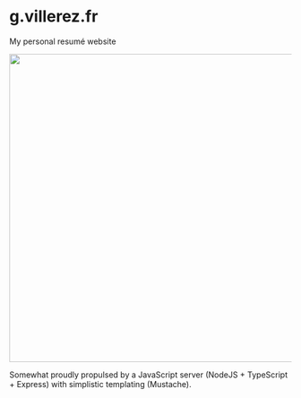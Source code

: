 # g.villerez.fr
My personal resumé website

<p align="center">
  <img src="https://i.imgur.com/xXXh9kM.png" width="550">
</p>

Somewhat proudly propulsed by a JavaScript server (NodeJS + TypeScript + Express) with simplistic templating (Mustache).
